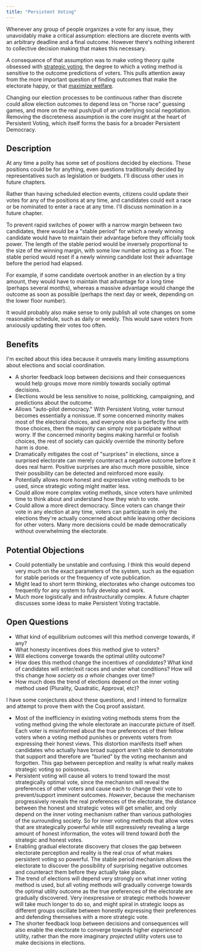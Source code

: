 ```yaml
---
title: "Persistent Voting"
---
```


<!-- Persistent Voting is the mechanism at the heart of Persistent Democracy. -->

Whenever any group of people organizes a vote for any issue, they unavoidably make a critical assumption: elections are discrete events with an arbitrary deadline and a final outcome. However there's nothing inherent to collective decision making that makes this necessary.

A consequence of that assumption was to make voting theory quite obsessed with [strategic voting](https://en.wikipedia.org/wiki/Tactical_voting), the degree to which a voting method is sensitive to the outcome predictions of voters. This pulls attention away from the more important question of finding outcomes that make the electorate happy, or that [maximize welfare](https://en.wikipedia.org/wiki/Utilitarianism).

Changing our election processes to be continuous rather than discrete could allow election outcomes to depend less on "horse race" guessing games, and more on the real push/pull of an underlying social negotiation. Removing the discreteness assumption is the core insight at the heart of Persistent Voting, which itself forms the basis for a broader Persistent Democracy.

## Description

At any time a polity has some set of positions decided by elections. These positions could be for anything, even questions traditionally decided by representatives such as legislation or budgets. I'll discuss other uses in future chapters.

Rather than having scheduled election events, citizens could update their votes for any of the positions at any time, and candidates could exit a race or be nominated to enter a race at any time. I'll discuss nomination in a future chapter.

To prevent rapid switches of power with a narrow margin between two candidates, there would be a "stable period" for which a newly winning candidate would have to maintain their advantage before they officially took power. The length of the stable period would be inversely proportional to the size of the winning margin, with some low number acting as a floor. The stable period would reset if a newly winning candidate lost their advantage before the period had elapsed.

For example, if some candidate overtook another in an election by a tiny amount, they would have to maintain that advantage for a long time (perhaps several months), whereas a massive advantage would change the outcome as soon as possible (perhaps the next day or week, depending on the lower floor number).

It would probably also make sense to only publish all vote changes on some reasonable schedule, such as daily or weekly. This would save voters from anxiously updating their votes too often.

## Benefits

I'm excited about this idea because it unravels many limiting assumptions about elections and social coordination.

- A shorter feedback loop between decisions and their consequences would help groups move more nimbly towards socially optimal decisions.
- Elections would be less sensitive to noise, politicking, campaigning, and predictions about the outcome.
- Allows "auto-pilot democracy." With Persistent Voting, voter turnout becomes essentially a nonissue. If some concerned minority makes most of the electoral choices, and everyone else is perfectly fine with those choices, then the majority can simply not participate without worry. If the concerned minority begins making harmful or foolish choices, the rest of society can quickly override the minority before harm is done.
- Dramatically mitigates the cost of "surprises" in elections, since a surprised electorate can merely counteract a negative outcome before it does real harm. Positive surprises are also much more possible, since their possibility can be detected and reinforced more easily.
- Potentially allows more honest and expressive voting methods to be used, since strategic voting might matter less.
- Could allow more complex voting methods, since voters have unlimited time to think about and understand how they wish to vote.
- Could allow a more direct democracy. Since voters can change their vote in any election at any time, voters can participate in only the elections they're actually concerned about while leaving other decisions for other voters. Many more decisions could be made democratically without overwhelming the electorate.

## Potential Objections

- Could potentially be unstable and confusing. I think this would depend very much on the exact parameters of the system, such as the equation for stable periods or the frequency of vote publication.
- Might lead to short term thinking, electorates who change outcomes too frequently for any system to fully develop and work.
- Much more logistically and infrastructurally complex. A future chapter discusses some ideas to make Persistent Voting tractable.

## Open Questions

- What kind of equilibrium outcomes will this method converge towards, if any?
- What honesty incentives does this method give to voters?
- Will elections converge towards the optimal utility outcome?
- How does this method change the incentives of *candidates*? What kind of candidates will enter/exit races and under what conditions? How will this change how *society as a whole* changes over time?
- How much does the trend of elections depend on the inner voting method used (Plurality, Quadratic, Approval, etc)?

I have some conjectures about these questions, and I intend to formalize and attempt to prove them with the Coq proof assistant.

- Most of the inefficiency in existing voting methods stems from the voting method giving the whole electorate an inaccurate picture of itself. Each voter is misinformed about the true preferences of their fellow voters when a voting method punishes or prevents voters from expressing their honest views. This distortion manifests itself when candidates who actually have broad support aren't able to demonstrate that support and therefore are "buried" by the voting mechanism and forgotten. This gap between perception and reality is what really makes strategic voting so poisonous.
- Persistent voting will cause all voters to trend toward the most strategically optimal vote, since the mechanism will reveal the preferences of other voters and cause each to change their vote to prevent/support imminent outcomes. *However*, because the mechanism progressively reveals the real preferences of the electorate, the distance between the honest and strategic votes will get smaller, and only depend on the inner voting mechanism rather than various pathologies of the surrounding society. So for inner voting methods that allow votes that are strategically powerful while still expressively revealing a large amount of honest information, the votes will trend toward *both* the strategic and honest votes.
- Enabling gradual electorate discovery that closes the gap between electorate perception and reality is the real crux of what makes persistent voting so powerful. The stable period mechanism allows the electorate to discover the possibility of surprising negative outcomes and counteract them before they actually take place.
- The trend of elections will depend very strongly on what inner voting method is used, but all voting methods will gradually converge towards the optimal utility outcome as the true preferences of the electorate are gradually discovered. Very inexpressive or strategic methods however will take much longer to do so, and might spiral in strategic loops as different groups oscillate between honestly expressing their preferences and defending themselves with a more strategic vote.
- The shorter feedback loop between decisions and consequences will also enable the electorate to converge towards higher *experienced* utility, rather than the more imaginary *projected* utility voters use to make decisions in elections.
